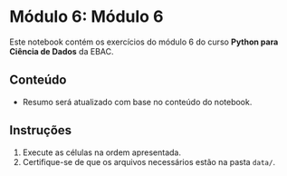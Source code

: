 # Módulo 6: Módulo 6
Este notebook contém os exercícios do módulo 6 do curso **Python para Ciência de Dados** da EBAC.

## Conteúdo
- Resumo será atualizado com base no conteúdo do notebook.

## Instruções
1. Execute as células na ordem apresentada.
2. Certifique-se de que os arquivos necessários estão na pasta `data/`.
